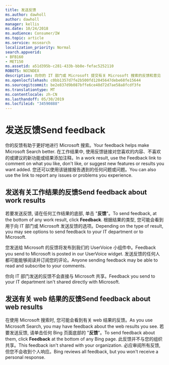 ```yaml
---
title: 发送反馈
ms.author: dawholl
author: dawholl
manager: kellis
ms.date: 10/24/2018
ms.audience: Consumer/IW
ms.topic: article
ms.service: mssearch
localization_priority: Normal
search.appverid:
- BFB160
- MET150
ms.assetid: a51d395b-c281-433b-bb8e-fefac5252110
ROBOTS: NOINDEX
description: 向你的 IT 部门或 Microsoft 提交有关 Microsoft 搜索的反馈和意见
ms.openlocfilehash: c0bb1357d7fe2b500fd12045647debe68fe15644
ms.sourcegitcommit: be2e837d9b087bffe6ce40d72d7ae58a8fcdf3fe
ms.translationtype: MT
ms.contentlocale: zh-CN
ms.lasthandoff: 05/30/2019
ms.locfileid: "34590888"
---
```

# <a name="send-feedback"></a><span data-ttu-id="b212d-103">发送反馈</span><span class="sxs-lookup"><span data-stu-id="b212d-103">Send feedback</span></span>

<span data-ttu-id="b212d-104">你的反馈有助于更好地进行 Microsoft 搜索。</span><span class="sxs-lookup"><span data-stu-id="b212d-104">Your feedback helps make Microsoft Search better.</span></span> <span data-ttu-id="b212d-105">在工作结果中, 使用反馈链接对您喜欢的内容、不喜欢的或建议的新功能或结果添加注释。</span><span class="sxs-lookup"><span data-stu-id="b212d-105">In a work result, use the Feedback link to comment on what you like, don't like, or suggest new features or results you want added.</span></span> <span data-ttu-id="b212d-106">您还可以使用该链接报告遇到的任何问题或问题。</span><span class="sxs-lookup"><span data-stu-id="b212d-106">You can also use the link to report any issues or problems you experience.</span></span>
  
## <a name="send-feedback-about-work-results"></a><span data-ttu-id="b212d-107">发送有关工作结果的反馈</span><span class="sxs-lookup"><span data-stu-id="b212d-107">Send feedback about work results</span></span>

<span data-ttu-id="b212d-108">若要发送反馈, 请在任何工作结果的底部, 单击 "**反馈**"。</span><span class="sxs-lookup"><span data-stu-id="b212d-108">To send feedback, at the bottom of any work result, click **Feedback**.</span></span> <span data-ttu-id="b212d-109">根据结果的类型, 您可能会看到用于向 IT 部门或 Microsoft 发送反馈的选项。</span><span class="sxs-lookup"><span data-stu-id="b212d-109">Depending on the type of result, you may see options to send feedback to your IT department or to Microsoft.</span></span>
  
<span data-ttu-id="b212d-110">您发送给 Microsoft 的反馈将发布到我们的 UserVoice 小组件中。</span><span class="sxs-lookup"><span data-stu-id="b212d-110">Feedback you send to Microsoft is posted in our UserVoice widget.</span></span> <span data-ttu-id="b212d-111">发送反馈的任何人都可能能够阅读并订阅您的评论。</span><span class="sxs-lookup"><span data-stu-id="b212d-111">Anyone sending feedback may be able to read and subscribe to your comments.</span></span>
  
<span data-ttu-id="b212d-112">你向 IT 部门发送的反馈不会直接与 Microsoft 共享。</span><span class="sxs-lookup"><span data-stu-id="b212d-112">Feedback you send to your IT department isn't shared directly with Microsoft.</span></span>
  
## <a name="send-feedback-about-web-results"></a><span data-ttu-id="b212d-113">发送有关 web 结果的反馈</span><span class="sxs-lookup"><span data-stu-id="b212d-113">Send feedback about web results</span></span>

<span data-ttu-id="b212d-114">在使用 Microsoft 搜索时, 您可能会看到有关 web 结果的反馈。</span><span class="sxs-lookup"><span data-stu-id="b212d-114">As you use Microsoft Search, you may have feedback about the web results you see.</span></span> <span data-ttu-id="b212d-115">若要发送反馈, 请单击任何 Bing 页面底部的 "**反馈**"。</span><span class="sxs-lookup"><span data-stu-id="b212d-115">To send feedback about them, click **Feedback** at the bottom of any Bing page.</span></span> <span data-ttu-id="b212d-116">此反馈并不与您的组织共享。</span><span class="sxs-lookup"><span data-stu-id="b212d-116">This feedback isn't shared with your organization.</span></span> <span data-ttu-id="b212d-117">必应审阅所有反馈, 但您不会收到个人响应。</span><span class="sxs-lookup"><span data-stu-id="b212d-117">Bing reviews all feedback, but you won't receive a personal response.</span></span> 

  

